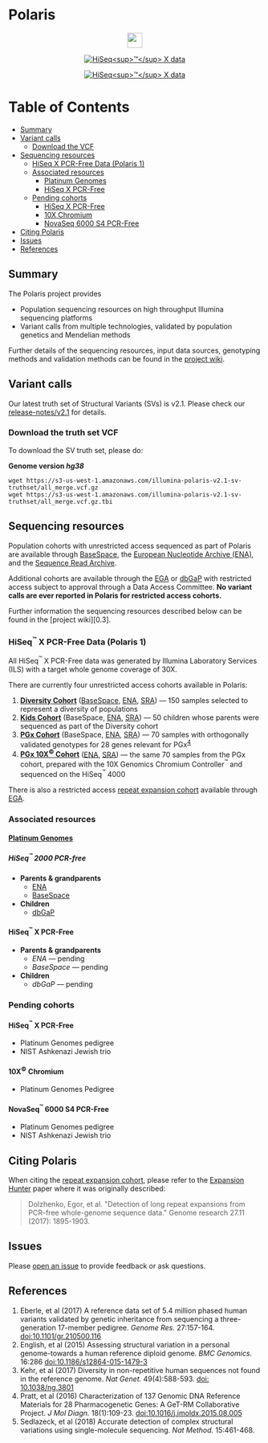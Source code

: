 # Polaris

<p align="center">
<a href="../../wiki/Sample-Information">
<img src="https://img.shields.io/badge/Total%20samples%20sequenced-270-6d73f3.svg" height="30">
</a>
</p>

<p align="center">
<a href="../../wiki/Sample-Information#hiseqx-data-polaris-1">
<img src="https://img.shields.io/badge/HiSeq%20X%20data-Polaris%201-ed9d2d.svg" alt="HiSeq<sup>&trade;</sup> X data">
</a>
</p>

<p align="center">
<a href="release-data/v2.1/download-instructions.txt">
<img src="https://img.shields.io/badge/Latest%20variant%20calls-v2.1-8a6183.svg" alt="HiSeq<sup>&trade;</sup> X data">
</a>
</p>

<!-- [More information!][1.1] -->

[TOC]: #

# Table of Contents
- [Summary](#summary)
- [Variant calls](#variant-calls)
    - [Download the VCF](#download-the-vcf)
- [Sequencing resources](#sequencing-resources)
    - [HiSeq X PCR-Free Data (Polaris 1)](#hiseq-x-pcr-free-data-polaris-1)
    - [Associated resources](#associated-resources)
        - [Platinum Genomes](#platinum-genomes)
        - [HiSeq X PCR-Free](#hiseq-x-pcr-free)
    - [Pending cohorts](#pending-cohorts)
        - [HiSeq X PCR-Free](#hiseq-x-pcr-free)
        - [10X Chromium](#10x-chromium)
        - [NovaSeq 6000 S4 PCR-Free](#novaseq-6000-s4-pcr-free)
- [Citing Polaris](#citing-polaris)
- [Issues](#issues)
- [References](#references)


## Summary

The Polaris project provides
* Population sequencing resources on high throughput Illumina sequencing platforms
* Variant calls from multiple technologies, validated by population genetics and Mendelian methods

Further details of the sequencing resources, input data sources, genotyping
methods and validation methods can be found in the [project wiki][1.1].

## Variant calls

Our latest truth set of Structural Variants (SVs) is v2.1. Please check our [release-notes/v2.1](release-notes/v2.1/README.md) for details.

### Download the truth set VCF

To download the SV truth set, please do:

**Genome version *hg38***
```
wget https://s3-us-west-1.amazonaws.com/illumina-polaris-v2.1-sv-truthset/all_merge.vcf.gz
wget https://s3-us-west-1.amazonaws.com/illumina-polaris-v2.1-sv-truthset/all_merge.vcf.gz.tbi
```
## Sequencing resources

Population cohorts with unrestricted access sequenced as part of Polaris are
available through [BaseSpace][3.1], the
[European Nucleotide Archive (ENA)][3.2], and the [Sequence Read Archive][3.5].

Additional cohorts are available through the [EGA][3.3] or [dbGaP][3.4] with
restricted access subject to approval through a Data Access Committee. **No
variant calls are ever reported in Polaris for restricted access cohorts.**

Further information the sequencing resources described below can be found in the
[project wiki][0.3].

### HiSeq<sup>&trade;</sup> X PCR-Free Data (Polaris 1)

All HiSeq<sup>&trade;</sup> X PCR-Free data was generated by Illumina Laboratory
Services (ILS) with a target whole genome coverage of 30X.

There are currently four unrestricted access cohorts available in Polaris:

1. **[Diversity Cohort][3.1.1.1]** ([BaseSpace][3.1.1.2], [ENA][3.1.1.3],
   [SRA][3.1.1.4]) &mdash; 150 samples selected to represent a diversity of
   populations
2. **[Kids Cohort][3.1.3.1]** (BaseSpace, [ENA][3.1.3.3], [SRA][3.1.3.4])
   &mdash; 50 children whose parents were sequenced as part of the Diversity
   cohort
3. **[PGx Cohort][3.1.2.1]** (BaseSpace, [ENA][3.1.2.3], [SRA][3.1.2.4]) &mdash;
   70 samples with orthogonally validated genotypes for 28 genes relevant for
   PGx<sup>[4](#Pratt2016)</sup>
4. **[PGx 10X<sup>&copy;</sup> Cohort][3.1.2.1]** ([ENA][3.1.2.1.1],
   [SRA][3.1.2.1.2]) &mdash; the same 70 samples from the PGx cohort, prepared
   with the 10X Genomics Chromium Controller<sup>&trade;</sup>
   and sequenced on the HiSeq<sup>&trade;</sup> 4000

There is also a restricted access [repeat expansion cohort][3.1.4.1] available
through [EGA][3.1.4.2].

### Associated resources

#### [Platinum Genomes][3.6]

##### HiSeq<sup>&trade;</sup> 2000 PCR-free

* **Parents & grandparents**
  * [ENA][3.2.1]
  * [BaseSpace][3.2.2]
* **Children**
  * [dbGaP][3.2.3]

#### HiSeq<sup>&trade;</sup> X PCR-Free

* **Parents & grandparents**
  * *ENA* &mdash; pending
  * *BaseSpace* &mdash; pending
* **Children**
  * *dbGaP* &mdash; pending

### Pending cohorts

#### HiSeq<sup>&trade;</sup> X PCR-Free

* Platinum Genomes pedigree
* NIST Ashkenazi Jewish trio

#### 10X<sup>&copy;</sup> Chromium

* Platinum Genomes Pedigree

#### NovaSeq<sup>&trade;</sup> 6000 S4 PCR-Free

* Platinum Genomes pedigree
* NIST Ashkenazi Jewish trio

## Citing Polaris

When citing the [repeat expansion cohort][3.1.4.1], please refer to the [Expansion Hunter][6.1] paper where it was originally described:

> Dolzhenko, Egor, et al. "Detection of long repeat expansions from PCR-free whole-genome sequence data." Genome research 27.11 (2017): 1895-1903.

## Issues

Please [open an issue][4.1] to provide feedback or ask questions.

## References

1. <a name="Eberle2017"></a>Eberle, et al (2017) A reference data set of 5.4
   million phased human variants validated by genetic inheritance from
   sequencing a three-generation 17-member pedigree. *Genome Res.* 27:157-164.
   [doi:10.1101/gr.210500.116][5.2]
2. <a name="English2015"></a>English, et al (2015) Assessing structural
   variation in a personal genome-towards a human reference diploid genome. *BMC
   Genomics.* 16:286 [doi:10.1186/s12864-015-1479-3][5.4]
3. <a name="Kehr2017"></a>Kehr, et al (2017) Diversity in non-repetitive human
   sequences not found in the reference genome. *Nat Genet.* 49(4):588-593.
   [doi: 10.1038/ng.3801][5.3]
4. <a name="Pratt2016"></a> Pratt, et al (2016) Characterization of 137 Genomic
   DNA Reference Materials for 28 Pharmacogenetic Genes: A GeT-RM Collaborative
   Project. *J Mol Diagn.* 18(1):109-23. [doi:10.1016/j.jmoldx.2015.08.005][5.1]
5. <a name="Pratt2016"></a> Sedlazeck, et al (2018) Accurate detection of complex structural variations using single-molecule sequencing. *Nat Method.* 15:461-468.

[0.1]: ../../wiki/Sample-Information#hiseqx-data-polaris-1
[1.1]: ../../wiki/
[2.1]: release-notes/vc1_0.md
[2.2.1]: ../..//wiki/Input-Data-Sources#pop-manta
[2.2.2]: ../..//wiki/Input-Data-Sources#pg-pop
[2.2.3]: ../../wiki/Input-Data-Sources#parliament-insertions
[2.2.4]: ../..//wiki/Input-Data-Sources#popins-icelandic-insertions
[2.3]: ../../wiki/Joint-Genotyping-Methods#breakpoint-resolved-structural-variant-calls
[2.4.1]: https://github.com/Illumina/PlatinumGenomes
[2.5.1]: https://illumina.github.io/Polaris/
[2.5.2]: https://aws.amazon.com/cli/
[3.1]: https://basespace.illumina.com/home/index
[3.2]: https://www.ebi.ac.uk/ena
[3.3]: https://ega-archive.org/
[3.4]: https://www.ncbi.nlm.nih.gov/gap
[3.5]: https://www.ncbi.nlm.nih.gov/sra
[3.1.1.1]: ../../wiki/HiSeqX-Diversity-Cohort
[3.1.1.2]: https://euc1.sh.basespace.illumina.com/projects/2265263
[3.1.1.3]: https://www.ebi.ac.uk/ena/data/view/PRJEB20654
[3.1.1.4]: https://www.ncbi.nlm.nih.gov/bioproject/387148
[3.1.2.1]: ../../wiki/HiSeqX-PGx-Cohort
[3.1.2.3]: https://www.ebi.ac.uk/ena/data/view/PRJEB19931
[3.1.2.4]: https://www.ncbi.nlm.nih.gov/bioproject/385935
[3.1.2.1.1]: https://www.ebi.ac.uk/ena/data/view/PRJEB26950
[3.1.2.1.2]: https://www.ncbi.nlm.nih.gov/bioproject/474329
[3.1.3.1]: ../../wiki/HiSeqX-Kids-Cohort
[3.1.3.3]: https://www.ebi.ac.uk/ena/data/view/PRJEB25009
[3.1.3.4]: https://www.ncbi.nlm.nih.gov/bioproject/435705
[3.1.4.1]: ../../wiki/HiSeqX-Repeat-Expansion-Cohort
[3.1.4.2]: https://ega-archive.org/datasets/EGAD00001003562
[3.2.1]: https://www.ebi.ac.uk/ena/data/view/PRJEB3381
[3.2.2]: https://basespace.illumina.com/s/2K7LqNG7Mt1h
[3.2.3]: https://www.ncbi.nlm.nih.gov/projects/gap/cgi-bin/study.cgi?study_id=phs001224.v1.p1
[3.6]: ../../wiki/Sample-Information#platinum-genomes
[4.1]: issues
[5.1]: https://www.ncbi.nlm.nih.gov/pmc/articles/PMC4695224/
[5.2]: http://genome.cshlp.org/content/27/1/157
[5.3]: https://www.nature.com/ng/journal/v49/n4/full/ng.3801.html
[5.4]: https://bmcgenomics.biomedcentral.com/articles/10.1186/s12864-015-1479-3
[6.1]: https://genome.cshlp.org/content/27/11/1895
